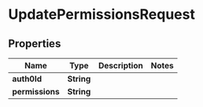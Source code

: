 

# UpdatePermissionsRequest


## Properties

| Name | Type | Description | Notes |
|------------ | ------------- | ------------- | -------------|
|**auth0Id** | **String** |  |  |
|**permissions** | **String** |  |  |



